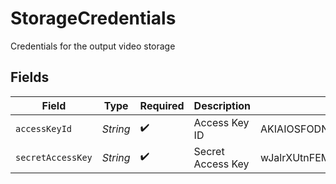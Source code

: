 # StorageCredentials

Credentials for the output video storage


## Fields

| Field                                    | Type                                     | Required                                 | Description                              | Example                                  |
| ---------------------------------------- | ---------------------------------------- | ---------------------------------------- | ---------------------------------------- | ---------------------------------------- |
| `accessKeyId`                            | *String*                                 | :heavy_check_mark:                       | Access Key ID                            | AKIAIOSFODNN7EXAMPLE                     |
| `secretAccessKey`                        | *String*                                 | :heavy_check_mark:                       | Secret Access Key                        | wJalrXUtnFEMI/K7MDENG/bPxRfiCYEXAMPLEKEY |